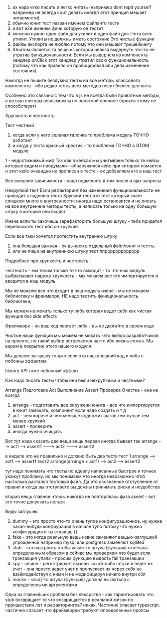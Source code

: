 1) их надо егко писать и легко читать (например
 dont repit yourself например не всегда соит делать иногдп этот принцип мешает читаемости)
2) обычно юнит тест назван именем файлачто тести
3) а вот e2e именем фичи которую он тестит
4) можнои нужно один файл для утилит и один файл для ттета всех утилит. Утилиты не должны иметь состояние
Это чистые функции
5) файлы экспорта не люблю потому что они мешают тришейкингу
6) Юнитом является та вещь из которой нельзя выдернуть что-то не утратив функциональности. Если мы выдернем 
из компонента хендлер onClick этот хендлер 
утратил свою функциональность (потому что как 
правило он провоцировал или дела изменение 
состояния)

Никогда не пишите бездумно тесты на все методы классового 
компонента - ибо редко тесты всех методов несут бизнес ценность

Особенно это связано с тем что в js не всегда были приватные методы, а во вью они увы невозможны по понятной причине (прокся этому не способствует)

Хрупкость и честность

Тест честный  
1) когда если у него зеленая галочка то проблема модуль ТОЧНО работает
2) и когда у теста красный крестик - то проблема ТОЧНО в ЭТОМ модуле

 1 - недостижимый миф
Так как в кейсах мы учитываем только те кейсы которые видим и продумали - 
обнаружился кейс при котором ломается и этот кейс очевидно не прописан в тесте - 
 ок добавляем его в наш тест

Все внешние зависимости - надо подменять в том числе и ajax запросы


Нехрупкий тест
Если рефакторинг без изменения функциональности не приводит к падению теста
Хрупкий тест это тест который знает слишком много о внутренности; иногда надо остановится и не писать на все внутренние
методы тесты, а написать только на одну большую штуку в которые они входят

Иначе если ты захочешь зарефакторить большую штуку - тебе придется переписыать тест ибо он хрупкий

Если все таки хочется протестить внутренню штуку 
1) она большая важная - ок выноси в отдельный файл/юнит и 
тестть
2) или не пиши на внутреннюю штуку тест
ппррррррррррррр


Подробнее про хрупкость и честность -

честность - мы тесим только то что выходит - то что наш модуль выбрасывает наружу
хрупкость - мы мокаем все что импортируется и вводится в наш модуль

Мы не мокаем все что входит в наш модуль извне - мы не мокаем библиотеку 
и фреимворк; НЕ надо тестить функциональность библиотеки; 

Мы можем не мокать только ту либу которая ведет себя как чистая функция без side 
effects

Фреимворк - он ваш код лергает
либа - вы ее дергайте в своем коде

Чистые наши функции мы можем не мокать -это выбор разработчиков на проекте, но такой выбор встречается часто ибо жизнь сожна. 
Мы верим в покрытие этого нашего модуля

Мы делаем заглушку только если это наш внешний код и либа с побочны эффектом.

history API тоже побочный эффект

Как надо писать тесты чтобы они были нехрупкими и честными?

Arrange Подготовка
Act     Выполнение
Assert  Проверка
Очистка - она не всегда

1) arrange - подготовить все окружени юнита - все что импортируется в юнит замокать, 
компонент если надо создать и т д
2) act - чем короче и чем меньше содержит шагов тем лучше тем менее хрупкий
3) assert - проверить
4) иногда нужно очищать

Вот тут надо сказать две вещи
вещь первая 
иногда бывает так
arrange --> act1 --> assert1 ---> act2 ---> assert2

в ииделе это не правильно и должно быть два теста
тест 1
arrange --> act1 --> assert1 
тест2 
arrange(arrange + act1) --> act2 --> assert2

тут надо понимать что тесты по идеалу написанные быстрее и точнее укажут проблему. но мы понимаем что иногда 
невозможно чтоб настолько растался тестовый файл. Да это осознанное отступление от правил и когда вы отступаете вы дожны принимать риски и неудобства

вторая вещь 
главное чтоюы никогда не повторялась фаза assert - вот это точно допускать нельзя

Виды заглушек 

1) dummy - это просто что-то очень тупое конфигурационное. ну нужна какая-нибудь конфиурация в начале тупо потому что нужна конфигурация и ты ставишь {}
2) fake - это когда реальную вешь извне заменяют вещью-заглушкой упрощенной
например mysql или postgress заменяют sqllite3
3) stub - это настроить чтобы какая-то штука (функция) отвечала определенным образом 
а сейчас мы проверяем что будет если транзакция упала - просим функцию выдасть fail транзакции
4) spy - шпион - регистрирует вызовы какой-либо штуки и ведет их учет - она просто ведет учет и пропускает их через себя не взаймодействуя с ними и не модифицируя ничего внутри сбя
5) mocks - кака]-то штука (функция) должна вызваться с определенными аргументами


Одна из главнейших проблем без лекарства - как гарантировать что stub возвращает то что возвращается 
в реальной жизни по прришествии лет и рефакторингов? никак. Частично спасает typescript.
частично спасает что фреймворки требуют определенные пропсы 


